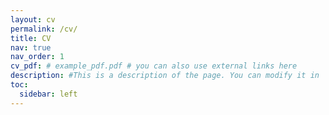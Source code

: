 ```yaml
---
layout: cv
permalink: /cv/
title: CV
nav: true
nav_order: 1
cv_pdf: # example_pdf.pdf # you can also use external links here
description: #This is a description of the page. You can modify it in '_pages/cv.md'. You can also change or remove the top pdf download button.
toc:
  sidebar: left
---
```

